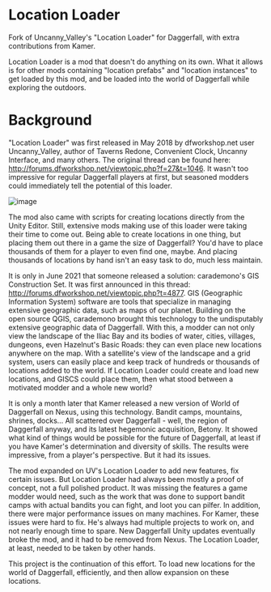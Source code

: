 # Location Loader
Fork of Uncanny_Valley's "Location Loader" for Daggerfall, with extra contributions from Kamer.

Location Loader is a mod that doesn't do anything on its own. What it allows is for other mods containing "location prefabs" and "location instances" to get loaded by this mod, and be loaded into the world of Daggerfall while exploring the outdoors.

# Background

"Location Loader" was first released in May 2018 by dfworkshop.net user Uncanny_Valley, author of Taverns Redone, Convenient Clock, Uncanny Interface, and many others. The original thread can be found here: http://forums.dfworkshop.net/viewtopic.php?f=27&t=1046. It wasn't too impressive for regular Daggerfall players at first, but seasoned modders could immediately tell the potential of this loader.  

![image](https://user-images.githubusercontent.com/5789925/140196140-101ba8dc-29a7-445f-ae2f-fd65c1fe76db.png)

The mod also came with scripts for creating locations directly from the Unity Editor. Still, extensive mods making use of this loader were taking their time to come out. Being able to create locations in one thing, but placing them out there in a game the size of Daggerfall? You'd have to place thousands of them for a player to even find one, maybe. And placing thousands of locations by hand isn't an easy task to do, much less maintain.

It is only in June 2021 that someone released a solution: carademono's GIS Construction Set. It was first announced in this thread: http://forums.dfworkshop.net/viewtopic.php?t=4877. GIS (Geographic Information System) software are tools that specialize in managing extensive geographic data, such as maps of our planet. Building on the open source QGIS, carademono brought this technology to the undisputably extensive geographic data of Daggerfall. With this, a modder can not only view the landscape of the Iliac Bay and its bodies of water, cities, villages, dungeons, even Hazelnut's Basic Roads: they can even place new locations anywhere on the map. With a satellite's view of the landscape and a grid system, users can easily place and keep track of hundreds or thousands of locations added to the world. If Location Loader could create and load new locations, and GISCS could place them, then what stood between a motivated modder and a whole new world?

It is only a month later that Kamer released a new version of World of Daggerfall on Nexus, using this technology. Bandit camps, mountains, shrines, docks... All scattered over Daggerfall - well, the region of Daggerfall anyway, and its latest hegemonic acquisition, Betony. It showed what kind of things would be possible for the future of Daggerfall, at least if you have Kamer's determination and diversity of skills. The results were impressive, from a player's perspective. But it had its issues. 

The mod expanded on UV's Location Loader to add new features, fix certain issues. But Location Loader had always been mostly a proof of concept, not a full polished product. It was missing the features a game modder would need, such as the work that was done to support bandit camps with actual bandits you can fight, and loot you can pilfer. In addition, there were major performance issues on many machines. For Kamer, these issues were hard to fix. He's always had multiple projects to work on, and not nearly enough time to spare. New Daggerfall Unity updates eventually broke the mod, and it had to be removed from Nexus. The Location Loader, at least, needed to be taken by other hands.

This project is the continuation of this effort. To load new locations for the world of Daggerfall, efficiently, and then allow expansion on these locations.
